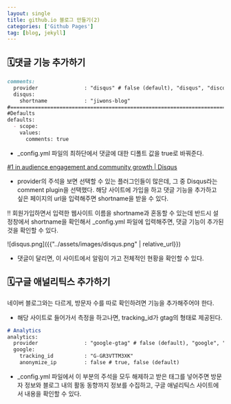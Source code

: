 ```yaml
---
layout: single
title: github.io 블로그 만들기(2)
categories: ['Github Pages']
tag: [blog, jekyll]
---
```




## 🗓️댓글 기능 추가하기

```markdown
comments:
  provider               : "disqus" # false (default), "disqus", "discourse", "facebook", "staticman", "staticman_v2", "utterances", "giscus", "custom"
  disqus:
    shortname            : "jiwons-blog"
#==============================================================================
#Defaults
defaults:
  - scope:
    values:
      comments: true
```

- _config.yml 파일의 최하단에서 댓글에 대한 디폴트 값을 true로 바꿔준다.
    
    

[#1 in audience engagement and community growth | Disqus](https://disqus.com/)

- provider의 주석을 보면 선택할 수 있는 플러그인들이 많은데, 그 중 Disqus라는 comment plugin을 선택했다. 해당 사이트에 가입을 하고 댓글 기능을 추가하고 싶은 페이지의 url을 입력해주면 shortname을 받을 수 있다.

‼️ 회원가입하면서 입력한 웹사이트 이름을 shortname과 혼동할 수 있는데 반드시 설정창에서 shortname을 확인해서 _config.yml 파일에 입력해주면, 댓글 기능이 추가된 것을 확인할 수 있다.

![disqus.png]({{"../assets/images/disqus.png" | relative_url}})

- 댓글이 달리면, 이 사이트에서 알림이 가고 전체적인 현황을 확인할 수 있다.

## 🗓️구글 애널리틱스 추가하기

네이버 블로그와는 다르게, 방문자 수를 따로 확인하려면 기능을 추가해주어야 한다. 

[](https://analytics.google.com/)

- 해당 사이트로 들어가서 측정을 하고나면, tracking_id가 gtag의 형태로 제공된다.

```markdown
# Analytics
analytics:
  provider               : "google-gtag" # false (default), "google", "google-universal", "google-gtag", "custom"
  google:
    tracking_id          : "G-GR3VTTM3XK"
    anonymize_ip         : false # true, false (default)
```

- _config.yml 파일에서 이 부분의 주석을 모두 해제하고 받은 태그를 넣어주면 방문자 정보와 블로그 내의 활동 동향까지 정보를 수집하고, 구글 애널리틱스 사이트에서 내용을 확인할 수 있다.